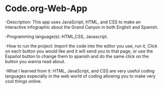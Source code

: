 # Code.org-Web-App

  -Description: 
    This app uses JavaScript, HTML, and CSS to make an interactive infographic about the Grand Canyon in both English and Spanish.
    
  -Programming language(s): 
    HTML,CSS, Javascript.
    
  -How to run the project: 
    Import the code into the editor you use, run it, Click on each button you would like and it will send you to that page, or use the Español button to change them to spanish and do the same click on the button you wanna read about.
    
  -What I learned from it: 
    HTML, JavaScript, and CSS are very useful coding languages especially in the web world of coding allowing you to make very cool things online.
